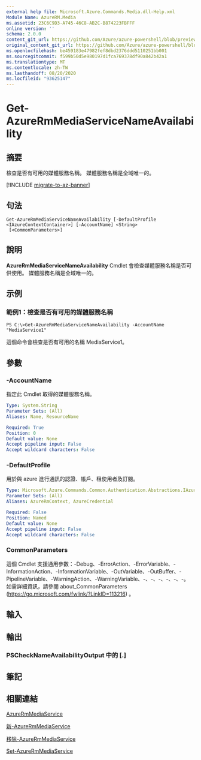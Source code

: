 ```yaml
---
external help file: Microsoft.Azure.Commands.Media.dll-Help.xml
Module Name: AzureRM.Media
ms.assetid: 23C6C9D3-A745-46C8-AB2C-B874223FBFFF
online version: ''
schema: 2.0.0
content_git_url: https://github.com/Azure/azure-powershell/blob/preview/src/ResourceManager/Media/Commands.Media/help/Get-AzureRmMediaServiceNameAvailability.md
original_content_git_url: https://github.com/Azure/azure-powershell/blob/preview/src/ResourceManager/Media/Commands.Media/help/Get-AzureRmMediaServiceNameAvailability.md
ms.openlocfilehash: be459183e47982fef8dbd2376ddd5110251bb001
ms.sourcegitcommit: f599b50d5e980197d1fca769378df90a842b42a1
ms.translationtype: MT
ms.contentlocale: zh-TW
ms.lasthandoff: 08/20/2020
ms.locfileid: "93625147"
---
```

# Get-AzureRmMediaServiceNameAvailability

## 摘要
檢查是否有可用的媒體服務名稱。
媒體服務名稱是全域唯一的。

[!INCLUDE [migrate-to-az-banner](../../includes/migrate-to-az-banner.md)]

## 句法

```
Get-AzureRmMediaServiceNameAvailability [-DefaultProfile <IAzureContextContainer>] [-AccountName] <String>
 [<CommonParameters>]
```

## 說明
**AzureRmMediaServiceNameAvailability** Cmdlet 會檢查媒體服務名稱是否可供使用。
媒體服務名稱是全域唯一的。

## 示例

### 範例1：檢查是否有可用的媒體服務名稱
```
PS C:\>Get-AzureRmMediaServiceNameAvailability -AccountName "MediaService1"
```

這個命令會檢查是否有可用的名稱 MediaService1。

## 參數

### -AccountName
指定此 Cmdlet 取得的媒體服務名稱。

```yaml
Type: System.String
Parameter Sets: (All)
Aliases: Name, ResourceName

Required: True
Position: 0
Default value: None
Accept pipeline input: False
Accept wildcard characters: False
```

### -DefaultProfile
用於與 azure 進行通訊的認證、帳戶、租使用者及訂閱。

```yaml
Type: Microsoft.Azure.Commands.Common.Authentication.Abstractions.IAzureContextContainer
Parameter Sets: (All)
Aliases: AzureRmContext, AzureCredential

Required: False
Position: Named
Default value: None
Accept pipeline input: False
Accept wildcard characters: False
```

### CommonParameters
這個 Cmdlet 支援通用參數：-Debug、-ErrorAction、-ErrorVariable、-InformationAction、-InformationVariable、-OutVariable、-OutBuffer、-PipelineVariable、-WarningAction、-WarningVariable、-、-、-、-、-、-。 如需詳細資訊，請參閱 about_CommonParameters (https://go.microsoft.com/fwlink/?LinkID=113216) 。

## 輸入

## 輸出

### PSCheckNameAvailabilityOutput 中的 [.]

## 筆記

## 相關連結

[AzureRmMediaService](./Get-AzureRmMediaService.md)

[新-AzureRmMediaService](./New-AzureRmMediaService.md)

[移除-AzureRmMediaService](./Remove-AzureRmMediaService.md)

[Set-AzureRmMediaService](./Set-AzureRmMediaService.md)


